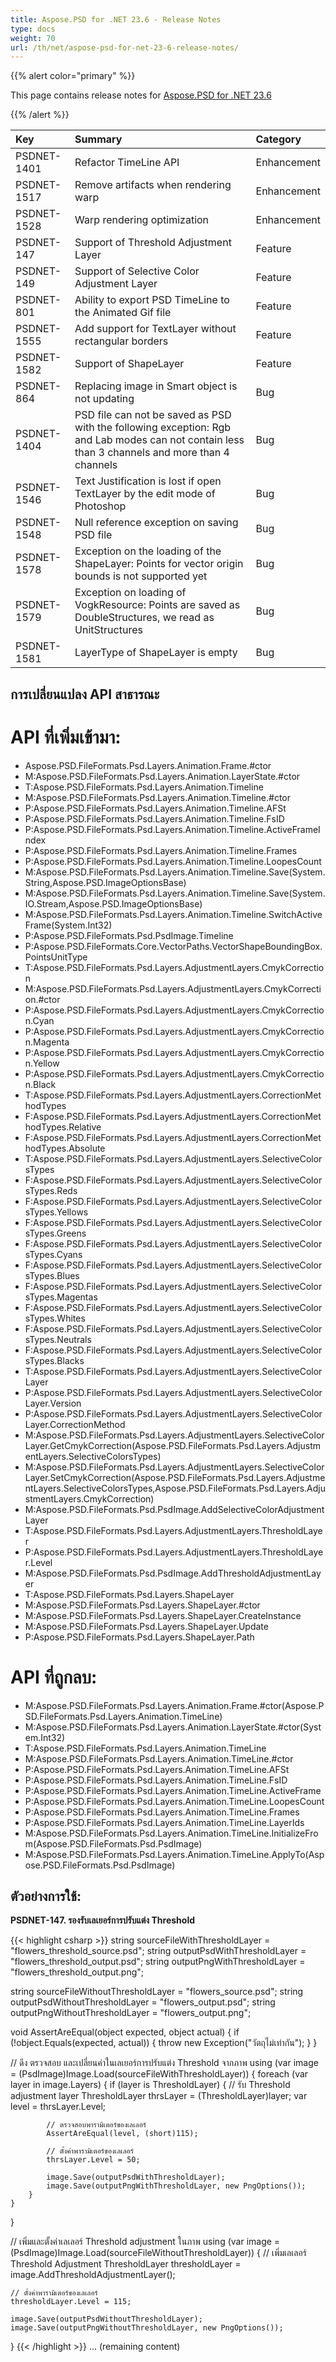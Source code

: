 ```yaml
---
title: Aspose.PSD for .NET 23.6 - Release Notes
type: docs
weight: 70
url: /th/net/aspose-psd-for-net-23-6-release-notes/
---
```


{{% alert color="primary" %}}

This page contains release notes for [Aspose.PSD for .NET 23.6](https://www.nuget.org/packages/Aspose.PSD/)

{{% /alert %}}

| **Key**     | **Summary**                                                                                                                                      | **Category** |
|:------------|:-------------------------------------------------------------------------------------------------------------------------------------------------|:-------------|
| PSDNET-1401 | Refactor TimeLine API                                                                                                                            | Enhancement  |
| PSDNET-1517 | Remove artifacts when rendering warp                                                                                                             | Enhancement  |
| PSDNET-1528 | Warp rendering optimization                                                                                                                      | Enhancement  |
| PSDNET-147  | Support of Threshold Adjustment Layer                                                                                                            | Feature      |
| PSDNET-149  | Support of Selective Color Adjustment Layer                                                                                                      | Feature      |
| PSDNET-801  | Ability to export PSD TimeLine to the Animated Gif file                                                                                          | Feature      |
| PSDNET-1555 | Add support for TextLayer without rectangular borders                                                                                            | Feature      |
| PSDNET-1582 | Support of ShapeLayer                                                                                                                            | Feature      |
| PSDNET-864  | Replacing image in Smart object is not updating                                                                                                  | Bug          |
| PSDNET-1404 | PSD file can not be saved as PSD with the following exception: Rgb and Lab modes can not contain less than 3 channels and more than 4 channels   | Bug          |
| PSDNET-1546 | Text Justification is lost if open TextLayer by the edit mode of Photoshop                                                                       | Bug          |
| PSDNET-1548 | Null reference exception on saving PSD file                                                                                                      | Bug          |
| PSDNET-1578 | Exception on the loading of the ShapeLayer: Points for vector origin bounds is not supported yet                                                 | Bug          |
| PSDNET-1579 | Exception on loading of VogkResource: Points are saved as DoubleStructures, we read as UnitStructures                                            | Bug          |
| PSDNET-1581 | LayerType of ShapeLayer is empty                                                                                                                 | Bug          |

## **การเปลี่ยนแปลง API สาธารณะ**
# **API ที่เพิ่มเข้ามา:**
- Aspose.PSD.FileFormats.Psd.Layers.Animation.Frame.#ctor
- M:Aspose.PSD.FileFormats.Psd.Layers.Animation.LayerState.#ctor
- T:Aspose.PSD.FileFormats.Psd.Layers.Animation.Timeline
- M:Aspose.PSD.FileFormats.Psd.Layers.Animation.Timeline.#ctor
- P:Aspose.PSD.FileFormats.Psd.Layers.Animation.Timeline.AFSt
- P:Aspose.PSD.FileFormats.Psd.Layers.Animation.Timeline.FsID
- P:Aspose.PSD.FileFormats.Psd.Layers.Animation.Timeline.ActiveFrameIndex
- P:Aspose.PSD.FileFormats.Psd.Layers.Animation.Timeline.Frames
- P:Aspose.PSD.FileFormats.Psd.Layers.Animation.Timeline.LoopesCount
- M:Aspose.PSD.FileFormats.Psd.Layers.Animation.Timeline.Save(System.String,Aspose.PSD.ImageOptionsBase)
- M:Aspose.PSD.FileFormats.Psd.Layers.Animation.Timeline.Save(System.IO.Stream,Aspose.PSD.ImageOptionsBase)
- M:Aspose.PSD.FileFormats.Psd.Layers.Animation.Timeline.SwitchActiveFrame(System.Int32)
- P:Aspose.PSD.FileFormats.Psd.PsdImage.Timeline
- P:Aspose.PSD.FileFormats.Core.VectorPaths.VectorShapeBoundingBox.PointsUnitType
- T:Aspose.PSD.FileFormats.Psd.Layers.AdjustmentLayers.CmykCorrection
- M:Aspose.PSD.FileFormats.Psd.Layers.AdjustmentLayers.CmykCorrection.#ctor
- P:Aspose.PSD.FileFormats.Psd.Layers.AdjustmentLayers.CmykCorrection.Cyan
- P:Aspose.PSD.FileFormats.Psd.Layers.AdjustmentLayers.CmykCorrection.Magenta
- P:Aspose.PSD.FileFormats.Psd.Layers.AdjustmentLayers.CmykCorrection.Yellow
- P:Aspose.PSD.FileFormats.Psd.Layers.AdjustmentLayers.CmykCorrection.Black
- T:Aspose.PSD.FileFormats.Psd.Layers.AdjustmentLayers.CorrectionMethodTypes
- F:Aspose.PSD.FileFormats.Psd.Layers.AdjustmentLayers.CorrectionMethodTypes.Relative
- F:Aspose.PSD.FileFormats.Psd.Layers.AdjustmentLayers.CorrectionMethodTypes.Absolute
- T:Aspose.PSD.FileFormats.Psd.Layers.AdjustmentLayers.SelectiveColorsTypes
- F:Aspose.PSD.FileFormats.Psd.Layers.AdjustmentLayers.SelectiveColorsTypes.Reds
- F:Aspose.PSD.FileFormats.Psd.Layers.AdjustmentLayers.SelectiveColorsTypes.Yellows
- F:Aspose.PSD.FileFormats.Psd.Layers.AdjustmentLayers.SelectiveColorsTypes.Greens
- F:Aspose.PSD.FileFormats.Psd.Layers.AdjustmentLayers.SelectiveColorsTypes.Cyans
- F:Aspose.PSD.FileFormats.Psd.Layers.AdjustmentLayers.SelectiveColorsTypes.Blues
- F:Aspose.PSD.FileFormats.Psd.Layers.AdjustmentLayers.SelectiveColorsTypes.Magentas
- F:Aspose.PSD.FileFormats.Psd.Layers.AdjustmentLayers.SelectiveColorsTypes.Whites
- F:Aspose.PSD.FileFormats.Psd.Layers.AdjustmentLayers.SelectiveColorsTypes.Neutrals
- F:Aspose.PSD.FileFormats.Psd.Layers.AdjustmentLayers.SelectiveColorsTypes.Blacks
- T:Aspose.PSD.FileFormats.Psd.Layers.AdjustmentLayers.SelectiveColorLayer
- P:Aspose.PSD.FileFormats.Psd.Layers.AdjustmentLayers.SelectiveColorLayer.Version
- P:Aspose.PSD.FileFormats.Psd.Layers.AdjustmentLayers.SelectiveColorLayer.CorrectionMethod
- M:Aspose.PSD.FileFormats.Psd.Layers.AdjustmentLayers.SelectiveColorLayer.GetCmykCorrection(Aspose.PSD.FileFormats.Psd.Layers.AdjustmentLayers.SelectiveColorsTypes)
- M:Aspose.PSD.FileFormats.Psd.Layers.AdjustmentLayers.SelectiveColorLayer.SetCmykCorrection(Aspose.PSD.FileFormats.Psd.Layers.AdjustmentLayers.SelectiveColorsTypes,Aspose.PSD.FileFormats.Psd.Layers.AdjustmentLayers.CmykCorrection)
- M:Aspose.PSD.FileFormats.Psd.PsdImage.AddSelectiveColorAdjustmentLayer
- T:Aspose.PSD.FileFormats.Psd.Layers.AdjustmentLayers.ThresholdLayer
- P:Aspose.PSD.FileFormats.Psd.Layers.AdjustmentLayers.ThresholdLayer.Level
- M:Aspose.PSD.FileFormats.Psd.PsdImage.AddThresholdAdjustmentLayer
- T:Aspose.PSD.FileFormats.Psd.Layers.ShapeLayer
- M:Aspose.PSD.FileFormats.Psd.Layers.ShapeLayer.#ctor
- M:Aspose.PSD.FileFormats.Psd.Layers.ShapeLayer.CreateInstance
- M:Aspose.PSD.FileFormats.Psd.Layers.ShapeLayer.Update
- P:Aspose.PSD.FileFormats.Psd.Layers.ShapeLayer.Path


# **API ที่ถูกลบ:**
- M:Aspose.PSD.FileFormats.Psd.Layers.Animation.Frame.#ctor(Aspose.PSD.FileFormats.Psd.Layers.Animation.TimeLine)
- M:Aspose.PSD.FileFormats.Psd.Layers.Animation.LayerState.#ctor(System.Int32)
- T:Aspose.PSD.FileFormats.Psd.Layers.Animation.TimeLine
- M:Aspose.PSD.FileFormats.Psd.Layers.Animation.TimeLine.#ctor
- P:Aspose.PSD.FileFormats.Psd.Layers.Animation.TimeLine.AFSt
- P:Aspose.PSD.FileFormats.Psd.Layers.Animation.TimeLine.FsID
- P:Aspose.PSD.FileFormats.Psd.Layers.Animation.TimeLine.ActiveFrame
- P:Aspose.PSD.FileFormats.Psd.Layers.Animation.TimeLine.LoopesCount
- P:Aspose.PSD.FileFormats.Psd.Layers.Animation.TimeLine.Frames
- P:Aspose.PSD.FileFormats.Psd.Layers.Animation.TimeLine.LayerIds
- M:Aspose.PSD.FileFormats.Psd.Layers.Animation.TimeLine.InitializeFrom(Aspose.PSD.FileFormats.Psd.PsdImage)
- M:Aspose.PSD.FileFormats.Psd.Layers.Animation.TimeLine.ApplyTo(Aspose.PSD.FileFormats.Psd.PsdImage)


## **ตัวอย่างการใช้:**

**PSDNET-147. รองรับเลเยอร์การปรับแต่ง Threshold**

{{< highlight csharp >}}
string sourceFileWithThresholdLayer = "flowers_threshold_source.psd";
string outputPsdWithThresholdLayer = "flowers_threshold_output.psd";
string outputPngWithThresholdLayer = "flowers_threshold_output.png";

string sourceFileWithoutThresholdLayer = "flowers_source.psd";
string outputPsdWithoutThresholdLayer = "flowers_output.psd";
string outputPngWithoutThresholdLayer = "flowers_output.png";

void AssertAreEqual(object expected, object actual)
{
    if (!object.Equals(expected, actual))
    {
        throw new Exception("วัตถุไม่เท่ากัน");
    }
}

// ดึง ตรวจสอบ และเปลี่ยนค่าในเลเยอร์การปรับแต่ง Threshold จากภาพ
using (var image = (PsdImage)Image.Load(sourceFileWithThresholdLayer))
{
    foreach (var layer in image.Layers)
    {
        if (layer is ThresholdLayer)
        {
            // รับ Threshold adjustment layer
            ThresholdLayer thrsLayer = (ThresholdLayer)layer;
            var level = thrsLayer.Level;

            // ตรวจสอบพารามิเตอร์ของเลเลอร์
            AssertAreEqual(level, (short)115);

            // ตั้งค่าพารามิเตอร์ของเลเลอร์
            thrsLayer.Level = 50;

            image.Save(outputPsdWithThresholdLayer);
            image.Save(outputPngWithThresholdLayer, new PngOptions());
        }
    }
}

// เพิ่มและตั้งค่าเลเลอร์ Threshold adjustment ในภาพ
using (var image = (PsdImage)Image.Load(sourceFileWithoutThresholdLayer))
{
    // เพิ่มเลเลอร์ Threshold Adjustment
    ThresholdLayer thresholdLayer = image.AddThresholdAdjustmentLayer();

    // ตั้งค่าพารามิเตอร์ของเลเลอร์
    thresholdLayer.Level = 115;

    image.Save(outputPsdWithoutThresholdLayer);
    image.Save(outputPngWithoutThresholdLayer, new PngOptions());
}
{{< /highlight >}}
... (remaining content)